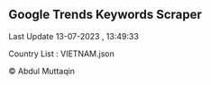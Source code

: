 

## Google Trends Keywords Scraper 
 
Last Update 13-07-2023 , 13:49:33

Country List :
VIETNAM.json



© Abdul Muttaqin 
